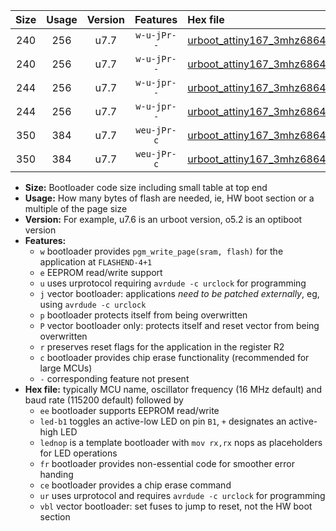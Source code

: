 |Size|Usage|Version|Features|Hex file|
|:-:|:-:|:-:|:-:|:--|
|240|256|u7.7|`w-u-jPr--`|[urboot_attiny167_3mhz6864_38400bps_led+b1_ur_vbl.hex](https://raw.githubusercontent.com/stefanrueger/urboot.hex/main/mcus/attiny167/fcpu_3mhz6864/38400_bps/urboot_attiny167_3mhz6864_38400bps_led+b1_ur_vbl.hex)|
|240|256|u7.7|`w-u-jPr--`|[urboot_attiny167_3mhz6864_38400bps_lednop_ur_vbl.hex](https://raw.githubusercontent.com/stefanrueger/urboot.hex/main/mcus/attiny167/fcpu_3mhz6864/38400_bps/urboot_attiny167_3mhz6864_38400bps_lednop_ur_vbl.hex)|
|244|256|u7.7|`w-u-jpr--`|[urboot_attiny167_3mhz6864_38400bps_led+b1_fr_ur_vbl.hex](https://raw.githubusercontent.com/stefanrueger/urboot.hex/main/mcus/attiny167/fcpu_3mhz6864/38400_bps/urboot_attiny167_3mhz6864_38400bps_led+b1_fr_ur_vbl.hex)|
|244|256|u7.7|`w-u-jpr--`|[urboot_attiny167_3mhz6864_38400bps_lednop_fr_ur_vbl.hex](https://raw.githubusercontent.com/stefanrueger/urboot.hex/main/mcus/attiny167/fcpu_3mhz6864/38400_bps/urboot_attiny167_3mhz6864_38400bps_lednop_fr_ur_vbl.hex)|
|350|384|u7.7|`weu-jPr-c`|[urboot_attiny167_3mhz6864_38400bps_ee_led+b1_fr_ce_ur_vbl.hex](https://raw.githubusercontent.com/stefanrueger/urboot.hex/main/mcus/attiny167/fcpu_3mhz6864/38400_bps/urboot_attiny167_3mhz6864_38400bps_ee_led+b1_fr_ce_ur_vbl.hex)|
|350|384|u7.7|`weu-jPr-c`|[urboot_attiny167_3mhz6864_38400bps_ee_lednop_fr_ce_ur_vbl.hex](https://raw.githubusercontent.com/stefanrueger/urboot.hex/main/mcus/attiny167/fcpu_3mhz6864/38400_bps/urboot_attiny167_3mhz6864_38400bps_ee_lednop_fr_ce_ur_vbl.hex)|

- **Size:** Bootloader code size including small table at top end
- **Usage:** How many bytes of flash are needed, ie, HW boot section or a multiple of the page size
- **Version:** For example, u7.6 is an urboot version, o5.2 is an optiboot version
- **Features:**
  + `w` bootloader provides `pgm_write_page(sram, flash)` for the application at `FLASHEND-4+1`
  + `e` EEPROM read/write support
  + `u` uses urprotocol requiring `avrdude -c urclock` for programming
  + `j` vector bootloader: applications *need to be patched externally*, eg, using `avrdude -c urclock`
  + `p` bootloader protects itself from being overwritten
  + `P` vector bootloader only: protects itself and reset vector from being overwritten
  + `r` preserves reset flags for the application in the register R2
  + `c` bootloader provides chip erase functionality (recommended for large MCUs)
  + `-` corresponding feature not present
- **Hex file:** typically MCU name, oscillator frequency (16 MHz default) and baud rate (115200 default) followed by
  + `ee` bootloader supports EEPROM read/write
  + `led-b1` toggles an active-low LED on pin `B1`, `+` designates an active-high LED
  + `lednop` is a template bootloader with `mov rx,rx` nops as placeholders for LED operations
  + `fr` bootloader provides non-essential code for smoother error handing
  + `ce` bootloader provides a chip erase command
  + `ur` uses urprotocol and requires `avrdude -c urclock` for programming
  + `vbl` vector bootloader: set fuses to jump to reset, not the HW boot section
